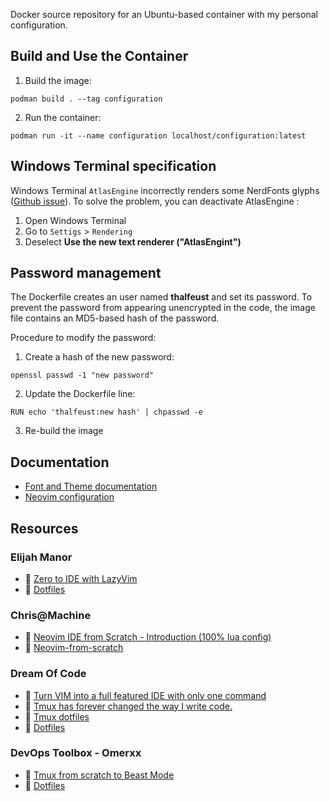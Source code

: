 Docker source repository for an Ubuntu-based container with my personal configuration.

## Build and Use the Container

1. Build the image:
```shell
podman build . --tag configuration
```
2. Run the container:
```shell
podman run -it --name configuration localhost/configuration:latest
```

## Windows Terminal specification

Windows Terminal `AtlasEngine` incorrectly renders some NerdFonts glyphs ([Github issue](https://github.com/microsoft/terminal/issues/14022)).
To solve the problem, you can deactivate AtlasEngine :
1. Open Windows Terminal
2. Go to `Settigs` > `Rendering`
3. Deselect **Use the new text renderer ("AtlasEngint")**

## Password management

The Dockerfile creates an user named **thalfeust** and set its password. To prevent the password from appearing unencrypted in the code, the image file contains an MD5-based hash of the password.

Procedure to modify the password:
1. Create a hash of the new password:
```shell
openssl passwd -1 "new password"
```
2. Update the Dockerfile line:
```shell
RUN echo 'thalfeust:new hash' | chpasswd -e
```
3. Re-build the image

## Documentation

* [Font and Theme documentation](./doc/FontAndTheme.md)
* [Neovim configuration](./doc/NeovimConfiguration.md)

## Resources

### Elijah Manor
* 󰗃 [Zero to IDE with LazyVim](https://www.youtube.com/watch?v=N93cTbtLCIM) 
*  [Dotfiles](https://github.com/elijahmanor/dotfiles/tree/master)

### Chris@Machine
* 󰗃 [Neovim IDE from Scratch - Introduction (100% lua config)](https://www.youtube.com/watch?v=ctH-a-1eUME&list=PLhoH5vyxr6Qq41NFL4GvhFp-WLd5xzIzZ)
* 󰊤 [Neovim-from-scratch](https://github.com/LunarVim/Neovim-from-scratch)

### Dream Of Code
* 󰗃 [Turn VIM into a full featured IDE with only one command](https://www.youtube.com/watch?v=Mtgo-nP_r8Y&list=PL05iK6gnYad1sb4iQyqsim_Jc_peZdNXf)
* 󰗃 [Tmux has forever changed the way I write code.](https://www.youtube.com/watch?v=DzNmUNvnB04)
*  [Tmux dotfiles](https://github.com/dreamsofcode-io/tmux/blob/main/tmux.conf)
*  [Dotfiles](https://github.com/dreamsofautonomy/dotfiles)

### DevOps Toolbox - Omerxx
* 󰗃 [Tmux from scratch to Beast Mode](https://www.youtube.com/watch?v=GH3kpsbbERo)
*  [Dotfiles](https://github.com/omerxx/dotfiles)